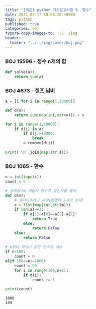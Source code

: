 ```yaml
---
title: "[백준] python 기초알고리즘 6. 함수"
date: 2021-03-17 10:58:28 +0900
tags: python
published: true
categories: boj
typora-copy-images-to: ..\..\img
header:
  teaser: "../../img/cover/boj.png"
---
```




### BOJ 15596 - 정수 n개의 합


```python
def solve(a):
    return sum(a)
```

### BOJ 4673 - 셀프 넘버


```python
a = [i for i in range(1,10000)]

def d(n):
    return sum(map(int,str(n))) + n

for j in range(1,10000):
    if d(j) in a:
        if d(j)>10000:
            break
        a.remove(d(j))
    
print('\n'.join(map(str,a)))
```

### BOJ 1065 - 한수


```python
n = int(input())
count = 0

# 양의정수m 대입시 한수가 맞는지를 출력
def d(m):
    # 세자리수라고 가정(배열에 3개의 숫자)
    a = list(map(int,str(m)))
    if len(a)==3:
        if a[1]-a[0]==a[2]-a[1]:
            return True
        else:
            return False
    else:
        return False
        
# n보다 작거나 같은 한수의 개수
if n<100:
    count = n
elif 100<=n<=1000:
    count = 99
    for i in range(100,n+1):
        if d(i):
            count += 1
    
print(count)
```

    1000
    144
